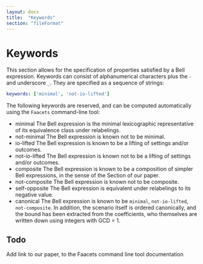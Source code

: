 ```yaml
---
layout: docs
title:  "Keywords"
section: "fileFormat"
---
```


# Keywords

This section allows for the specification of properties satisfied by a Bell expression. Keywords can consist of alphanumerical characters plus the `-` and underscore `_`. They are specified as a sequence of strings:

``` yaml
keywords: ['minimal', 'not-io-lifted']
```

The following keywords are reserved, and can be computed automatically using the `Faacets` command-line tool:

- minimal
    The Bell expression is the minimal lexicographic representative of its equivalence class under relabelings.
- not-minimal
    The Bell expression is known not to be minimal.
- io-lifted
    The Bell expression is known to be a lifting of settings and/or outcomes.
- not-io-lifted
    The Bell expression is known not to be a lifting of settings and/or outcomes.
- composite
    The Bell expression is known to be a composition of simpler Bell expressions, in the sense of the Section of our paper.
- not-composite
    The Bell expression is known not to be composite.
- self-opposite
    The Bell expression is equivalent under relabelings to its negative value.
- canonical
    The Bell expression is known to be `minimal`, `not-io-lifted`, `not-composite`. In addition, the scenario itself is ordered canonically, and the bound has been extracted from the coefficients, who themselves are written down using integers with GCD = 1.

## Todo

Add link to our paper, to the Faacets command line tool documentation
